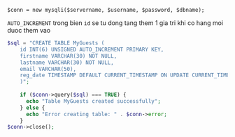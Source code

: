 `$conn = new mysqli($servername, $username, $password, $dbname);`


`AUTO_INCREMENT` trong bien `id` se tu dong tang them 1 gia tri khi co hang moi duoc them vao 


```php
$sql = "CREATE TABLE MyGuests (
    id INT(6) UNSIGNED AUTO_INCREMENT PRIMARY KEY,
    firstname VARCHAR(30) NOT NULL,
    lastname VARCHAR(30) NOT NULL,
    email VARCHAR(50),
    reg_date TIMESTAMP DEFAULT CURRENT_TIMESTAMP ON UPDATE CURRENT_TIMESTAMP
    )";
    
    if ($conn->query($sql) === TRUE) {
      echo "Table MyGuests created successfully";
    } else {
      echo "Error creating table: " . $conn->error;
    }
$conn->close();
```